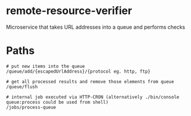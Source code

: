 # remote-resource-verifier
Microservice that takes URL addresses into a queue and performs checks

# Paths

```
# put new items into the queue
/queue/add/{escapedUrlAddress}/{protocol eg. http, ftp}

# get all processed results and remove those elements from queue
/queue/flush

# internal job executed via HTTP-CRON (alternatively ./bin/console queue:process could be used from shell)
/jobs/process-queue
```
